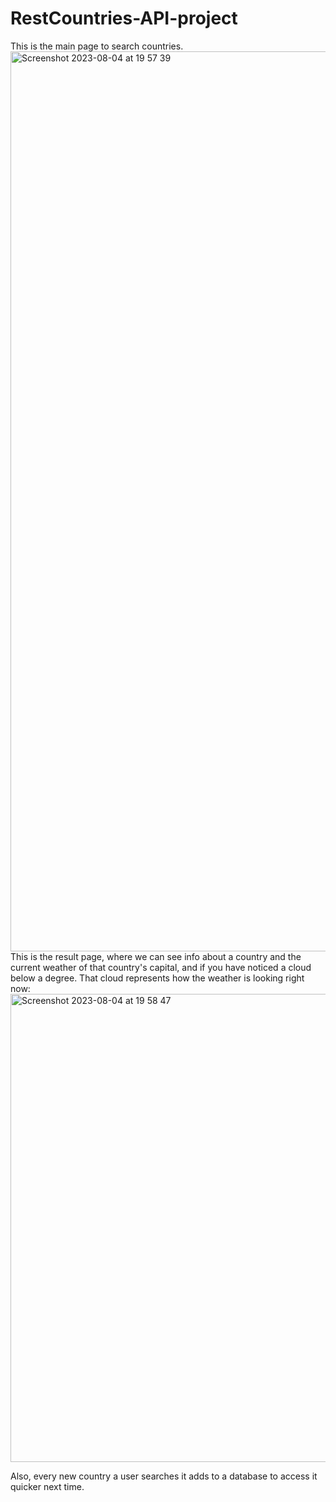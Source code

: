 # RestCountries-API-project
This is the main page to search countries.
<img width="1440" alt="Screenshot 2023-08-04 at 19 57 39" src="https://github.com/tokkuloff/RestCountries-API-project/assets/92617635/38d32d84-34e4-492f-94d1-6cb45d77adea">
This is the result page, where we can see info about a country and the current weather of that country's capital, and if you have noticed a cloud below a degree. That cloud represents how the weather is looking right now:
<img width="749" alt="Screenshot 2023-08-04 at 19 58 47" src="https://github.com/tokkuloff/RestCountries-API-project/assets/92617635/1a991c63-7e02-495c-8434-0b6ab75e96c0">

Also, every new country a user searches it adds to a database to access it quicker next time.
